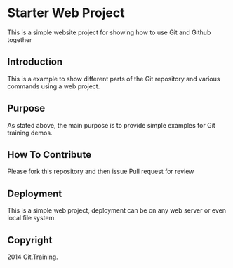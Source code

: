 # Starter Web Project

This is a simple website project for showing how to use Git and Github together

## Introduction

This is a example to show different parts of the Git repository and various commands using a web project.

## Purpose

As stated above, the main purpose is to provide simple examples for Git training demos.

## How To Contribute
Please fork this repository and then issue Pull request for review

## Deployment
This is a simple web project, deployment can be on any web server or even local file system.

## Copyright

2014 Git.Training.

